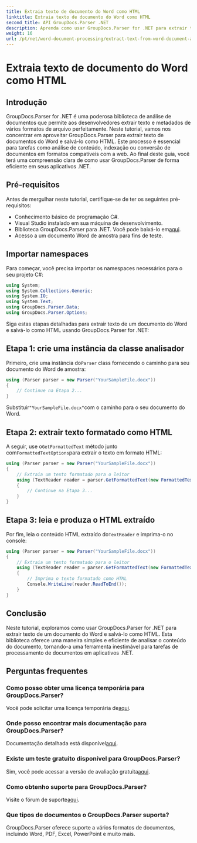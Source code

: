 ```yaml
---
title: Extraia texto de documento do Word como HTML
linktitle: Extraia texto de documento do Word como HTML
second_title: API GroupDocs.Parser .NET
description: Aprenda como usar GroupDocs.Parser for .NET para extrair texto de documentos do Word e salvá-lo como HTML. Tutorial passo a passo com exemplos de código.
weight: 16
url: /pt/net/word-document-processing/extract-text-from-word-document-as-html/
---
```


# Extraia texto de documento do Word como HTML

## Introdução
GroupDocs.Parser for .NET é uma poderosa biblioteca de análise de documentos que permite aos desenvolvedores extrair texto e metadados de vários formatos de arquivo perfeitamente. Neste tutorial, vamos nos concentrar em aproveitar GroupDocs.Parser para extrair texto de documentos do Word e salvá-lo como HTML. Este processo é essencial para tarefas como análise de conteúdo, indexação ou conversão de documentos em formatos compatíveis com a web. Ao final deste guia, você terá uma compreensão clara de como usar GroupDocs.Parser de forma eficiente em seus aplicativos .NET.
## Pré-requisitos
Antes de mergulhar neste tutorial, certifique-se de ter os seguintes pré-requisitos:
- Conhecimento básico de programação C#.
- Visual Studio instalado em sua máquina de desenvolvimento.
-  Biblioteca GroupDocs.Parser para .NET. Você pode baixá-lo em[aqui](https://releases.groupdocs.com/parser/net/).
- Acesso a um documento Word de amostra para fins de teste.
## Importar namespaces
Para começar, você precisa importar os namespaces necessários para o seu projeto C#:
```csharp
using System;
using System.Collections.Generic;
using System.IO;
using System.Text;
using GroupDocs.Parser.Data;
using GroupDocs.Parser.Options;
```
Siga estas etapas detalhadas para extrair texto de um documento do Word e salvá-lo como HTML usando GroupDocs.Parser for .NET:
## Etapa 1: crie uma instância da classe analisador
 Primeiro, crie uma instância do`Parser` class fornecendo o caminho para seu documento do Word de amostra:
```csharp
using (Parser parser = new Parser("YourSampleFile.docx"))
{
    // Continue na Etapa 2...
}
```
 Substituir`"YourSampleFile.docx"`com o caminho para o seu documento do Word.
## Etapa 2: extrair texto formatado como HTML
 A seguir, use o`GetFormattedText` método junto com`FormattedTextOptions`para extrair o texto em formato HTML:
```csharp
using (Parser parser = new Parser("YourSampleFile.docx"))
{
    // Extraia um texto formatado para o leitor
    using (TextReader reader = parser.GetFormattedText(new FormattedTextOptions(FormattedTextMode.Html)))
    {
        // Continue na Etapa 3...
    }
}
```
## Etapa 3: leia e produza o HTML extraído
 Por fim, leia o conteúdo HTML extraído do`TextReader` e imprima-o no console:
```csharp
using (Parser parser = new Parser("YourSampleFile.docx"))
{
    // Extraia um texto formatado para o leitor
    using (TextReader reader = parser.GetFormattedText(new FormattedTextOptions(FormattedTextMode.Html)))
    {
        // Imprima o texto formatado como HTML
        Console.WriteLine(reader.ReadToEnd());
    }
}
```
## Conclusão
Neste tutorial, exploramos como usar GroupDocs.Parser for .NET para extrair texto de um documento do Word e salvá-lo como HTML. Esta biblioteca oferece uma maneira simples e eficiente de analisar o conteúdo do documento, tornando-a uma ferramenta inestimável para tarefas de processamento de documentos em aplicativos .NET.

## Perguntas frequentes
### Como posso obter uma licença temporária para GroupDocs.Parser?
 Você pode solicitar uma licença temporária de[aqui](https://purchase.groupdocs.com/temporary-license/).
### Onde posso encontrar mais documentação para GroupDocs.Parser?
 Documentação detalhada está disponível[aqui](https://tutorials.groupdocs.com/parser/net/).
### Existe um teste gratuito disponível para GroupDocs.Parser?
 Sim, você pode acessar a versão de avaliação gratuita[aqui](https://releases.groupdocs.com/).
### Como obtenho suporte para GroupDocs.Parser?
 Visite o fórum de suporte[aqui](https://forum.groupdocs.com/c/parser/17).
### Que tipos de documentos o GroupDocs.Parser suporta?
GroupDocs.Parser oferece suporte a vários formatos de documentos, incluindo Word, PDF, Excel, PowerPoint e muito mais.